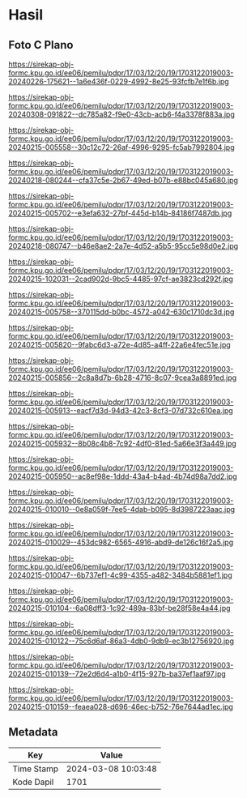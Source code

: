 # Hasil

## Foto C Plano

https://sirekap-obj-formc.kpu.go.id/ee06/pemilu/pdpr/17/03/12/20/19/1703122019003-20240226-175621--1a6e436f-0229-4992-8e25-93fcfb7e1f6b.jpg

https://sirekap-obj-formc.kpu.go.id/ee06/pemilu/pdpr/17/03/12/20/19/1703122019003-20240308-091822--dc785a82-f9e0-43cb-acb6-f4a3378f883a.jpg

https://sirekap-obj-formc.kpu.go.id/ee06/pemilu/pdpr/17/03/12/20/19/1703122019003-20240215-005558--30c12c72-26af-4996-9295-fc5ab7992804.jpg

https://sirekap-obj-formc.kpu.go.id/ee06/pemilu/pdpr/17/03/12/20/19/1703122019003-20240218-080244--cfa37c5e-2b67-49ed-b07b-e88bc045a680.jpg

https://sirekap-obj-formc.kpu.go.id/ee06/pemilu/pdpr/17/03/12/20/19/1703122019003-20240215-005702--e3efa632-27bf-445d-b14b-84186f7487db.jpg

https://sirekap-obj-formc.kpu.go.id/ee06/pemilu/pdpr/17/03/12/20/19/1703122019003-20240218-080747--b46e8ae2-2a7e-4d52-a5b5-95cc5e98d0e2.jpg

https://sirekap-obj-formc.kpu.go.id/ee06/pemilu/pdpr/17/03/12/20/19/1703122019003-20240215-102031--2cad902d-9bc5-4485-97cf-ae3823cd292f.jpg

https://sirekap-obj-formc.kpu.go.id/ee06/pemilu/pdpr/17/03/12/20/19/1703122019003-20240215-005758--370115dd-b0bc-4572-a042-630c1710dc3d.jpg

https://sirekap-obj-formc.kpu.go.id/ee06/pemilu/pdpr/17/03/12/20/19/1703122019003-20240215-005820--9fabc6d3-a72e-4d85-a4ff-22a6e4fec51e.jpg

https://sirekap-obj-formc.kpu.go.id/ee06/pemilu/pdpr/17/03/12/20/19/1703122019003-20240215-005856--2c8a8d7b-6b28-4716-8c07-9cea3a8891ed.jpg

https://sirekap-obj-formc.kpu.go.id/ee06/pemilu/pdpr/17/03/12/20/19/1703122019003-20240215-005913--eacf7d3d-94d3-42c3-8cf3-07d732c610ea.jpg

https://sirekap-obj-formc.kpu.go.id/ee06/pemilu/pdpr/17/03/12/20/19/1703122019003-20240215-005932--8b08c4b8-7c92-4df0-81ed-5a66e3f3a449.jpg

https://sirekap-obj-formc.kpu.go.id/ee06/pemilu/pdpr/17/03/12/20/19/1703122019003-20240215-005950--ac8ef98e-1ddd-43a4-b4ad-4b74d98a7dd2.jpg

https://sirekap-obj-formc.kpu.go.id/ee06/pemilu/pdpr/17/03/12/20/19/1703122019003-20240215-010010--0e8a059f-7ee5-4dab-b095-8d3987223aac.jpg

https://sirekap-obj-formc.kpu.go.id/ee06/pemilu/pdpr/17/03/12/20/19/1703122019003-20240215-010029--453dc982-6565-4916-abd9-de126c16f2a5.jpg

https://sirekap-obj-formc.kpu.go.id/ee06/pemilu/pdpr/17/03/12/20/19/1703122019003-20240215-010047--6b737ef1-4c99-4355-a482-3484b5881ef1.jpg

https://sirekap-obj-formc.kpu.go.id/ee06/pemilu/pdpr/17/03/12/20/19/1703122019003-20240215-010104--6a08dff3-1c92-489a-83bf-be28f58e4a44.jpg

https://sirekap-obj-formc.kpu.go.id/ee06/pemilu/pdpr/17/03/12/20/19/1703122019003-20240215-010122--75c6d6af-86a3-4db0-9db9-ec3b12756920.jpg

https://sirekap-obj-formc.kpu.go.id/ee06/pemilu/pdpr/17/03/12/20/19/1703122019003-20240215-010139--72e2d6d4-a1b0-4f15-927b-ba37ef1aaf97.jpg

https://sirekap-obj-formc.kpu.go.id/ee06/pemilu/pdpr/17/03/12/20/19/1703122019003-20240215-010159--feaea028-d696-46ec-b752-76e7644ad1ec.jpg


## Metadata

| Key        | Value               |
| ---------- | ------------------- |
| Time Stamp | 2024-03-08 10:03:48 |
| Kode Dapil | 1701                |



